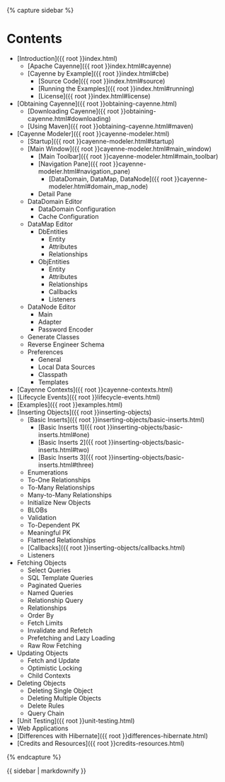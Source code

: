 <!---
The sidebar is included by the page layout.  Because included
files are not processed through Markdown syntax, the content
is captured in the 'sidebar' variable, then ran through the
'markdownify' plugin at the bottom to translate Markdown to
HTML in the included layout.
-->

{% capture sidebar %}

# Contents

* [Introduction]({{ root }}index.html)
  * [Apache Cayenne]({{ root }}index.html#cayenne)
  * [Cayenne by Example]({{ root }}index.html#cbe)
    * [Source Code]({{ root }}index.html#source)
    * [Running the Examples]({{ root }}index.html#running)
    * [License]({{ root }}index.html#license)
* [Obtaining Cayenne]({{ root }}obtaining-cayenne.html)
  * [Downloading Cayenne]({{ root }}obtaining-cayenne.html#downloading)
  * [Using Maven]({{ root }}obtaining-cayenne.html#maven)
* [Cayenne Modeler]({{ root }}cayenne-modeler.html)
  * [Startup]({{ root }}cayenne-modeler.html#startup)
  * [Main Window]({{ root }}cayenne-modeler.html#main_window)
    * [Main Toolbar]({{ root }}cayenne-modeler.html#main_toolbar)
    * [Navigation Pane]({{ root }}cayenne-modeler.html#navigation_pane)
      * [DataDomain, DataMap, DataNode]({{ root }}cayenne-modeler.html#domain_map_node)
    * Detail Pane
  * DataDomain Editor
    * DataDomain Configuration
    * Cache Configuration
  * DataMap Editor
    * DbEntities
      * Entity
      * Attributes
      * Relationships
    * ObjEntities
      * Entity
      * Attributes
      * Relationships
      * Callbacks
      * Listeners
  * DataNode Editor
    * Main
    * Adapter
    * Password Encoder
  * Generate Classes
  * Reverse Engineer Schema
  * Preferences
    * General
    * Local Data Sources
    * Classpath
    * Templates
* [Cayenne Contexts]({{ root }}cayenne-contexts.html)
* [Lifecycle Events]({{ root }}lifecycle-events.html)
* [Examples]({{ root }}examples.html)
* [Inserting Objects]({{ root }}inserting-objects)
  * [Basic Inserts]({{ root }}inserting-objects/basic-inserts.html)
    * [Basic Inserts 1]({{ root }}inserting-objects/basic-inserts.html#one)
    * [Basic Inserts 2]({{ root }}inserting-objects/basic-inserts.html#two)
    * [Basic Inserts 3]({{ root }}inserting-objects/basic-inserts.html#three)
  * Enumerations
  * To-One Relationships
  * To-Many Relationships
  * Many-to-Many Relationships
  * Initialize New Objects
  * BLOBs
  * Validation
  * To-Dependent PK
  * Meaningful PK
  * Flattened Relationships
  * [Callbacks]({{ root }}inserting-objects/callbacks.html)
  * Listeners
* Fetching Objects
  * Select Queries
  * SQL Template Queries
  * Paginated Queries
  * Named Queries
  * Relationship Query
  * Relationships
  * Order By
  * Fetch Limits
  * Invalidate and Refetch
  * Prefetching and Lazy Loading
  * Raw Row Fetching
* Updating Objects
  * Fetch and Update
  * Optimistic Locking
  * Child Contexts
* Deleting Objects
  * Deleting Single Object
  * Deleting Multiple Objects
  * Delete Rules
  * Query Chain
* [Unit Testing]({{ root }}unit-testing.html)
* Web Applications
* [Differences with Hibernate]({{ root }}differences-hibernate.html)
* [Credits and Resources]({{ root }}credits-resources.html)

{% endcapture %}

{{ sidebar | markdownify }}
